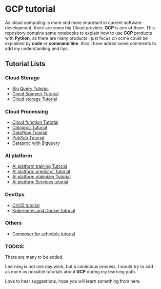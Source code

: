 # GCP tutorial
As cloud computing is more and more important in current software development, there are some big Cloud provider, **GCP** is one of them. This repository contains some notebooks to explain how to use **GCP** products with **Python**, as there are many products I just focus on some could be explained by **code** or **command line**. Also I have added some comments to add my understanding and tips.


## Tutorial Lists
 ### Cloud Storage
   * [Big Query Tutorial](https://github.com/lugq1990/GCP_tutorial/blob/master/Big_query_toturial.ipynb)
   * [Cloud Spanner Tutorial](https://github.com/lugq1990/GCP_tutorial/blob/master/Cloud_Spanner_tutorial.ipynb)
   * [Cloud storage Tutorial](https://github.com/lugq1990/GCP_tutorial/blob/master/Cloud_storage_tutorial.ipynb)
 

  ### Cloud Processing
  * [Cloud function Tutorial](https://github.com/lugq1990/GCP_tutorial/blob/master/Cloud_fucntion_tutorial.ipynb)
  * [Dataproc Tutorial](https://github.com/lugq1990/GCP_tutorial/blob/master/Dataproc_with_bigquery.ipynb)
  * [DataFlow Tutorial](https://github.com/lugq1990/GCP_tutorial/blob/master/Data_flow_tutorial.ipynb)
  * [PubSub Tutorial](https://github.com/lugq1990/GCP_tutorial/blob/master/Pubsub_totorial.ipynb)
  * [Dataproc with Bigquery](https://github.com/lugq1990/GCP_tutorial/blob/master/DataProc_with_bigquery.ipynb)
  
 
  ### AI platform
  * [AI platform training Tutorial](https://github.com/lugq1990/GCP_tutorial/blob/master/Ai_platform_training_with_sklearn.ipynb)
  * [AI platform predictor Tutorial](https://github.com/lugq1990/GCP_tutorial/blob/master/Ai_platform_predictor_tutorial.ipynb)
  * [AI platform otpimizer Tutorial](https://github.com/lugq1990/GCP_tutorial/blob/master/Ai_platform_optimizer_tutorial.ipynb)
  * [AI platform Services tutorial](https://github.com/lugq1990/GCP_tutorial/blob/master/Cloud_Service_tutorial.ipynb)
 	
 	
  ### DevOps
  * [CI/CD tutorial](https://github.com/lugq1990/GCP_tutorial/blob/master/Cloud_CICD_tutorial.ipynb)
  * [Kubernetes and Docker tutorial](https://github.com/lugq1990/GCP_tutorial/blob/master/GCP_Kubernetes_tutorial.ipynb)

  
  ### Others
  * [Composer for schedule tutorial](https://github.com/lugq1990/GCP_tutorial/blob/master/GCP_Composer_tutorial.ipynb)


  ### TODOS:
  There are many to be added.

Learning is not one day work, but a continious process, I would try to add as more as possible tutorials about **GCP** during my learning path. 

Love to hear suggestions, hope you will learn something from here.
